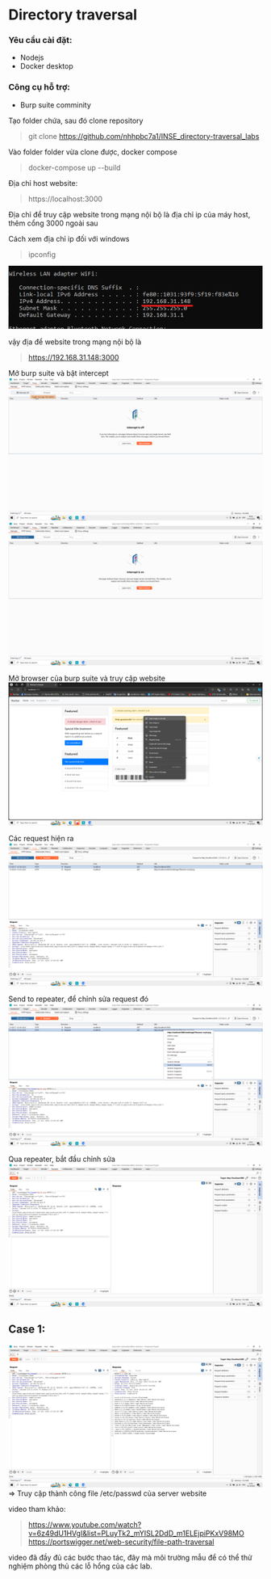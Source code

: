 # Directory traversal

### **Yêu cầu cài đặt:**
- Nodejs
- Docker desktop

### Công cụ hỗ trợ:
- Burp suite comminity

Tạo folder chứa, sau đó clone repository
> git clone https://github.com/nhhpbc7a1/INSE_directory-traversal_labs

Vào folder folder vừa clone được, docker compose
> docker-compose up --build

Địa chỉ host website:
> https://localhost:3000

Địa chỉ để truy cập website trong mạng nội bộ là địa chỉ ip của máy host, thêm cổng 3000 ngoài sau

Cách xem địa chỉ ip đối với windows
> ipconfig 

![alt text](./images/image-1.png)

vậy địa để website trong mạng nội bộ là
> https://192.168.31.148:3000

Mở burp suite và bật intercept
![alt text](./images/image-3.png)
![alt text](./images/image-4.png)

Mở browser của burp suite và truy cập website
![alt text](./images/image-2.png)

Các request hiện ra
![alt text](./images/image-5.png)

Send to repeater, để chỉnh sửa request đó
![alt text](./images/image-6.png)

Qua repeater, bắt đầu chỉnh sửa
![alt text](./images/image-7.png)

## Case 1:
![alt text](./images/image-8.png)
=> Truy cập thành công file /etc/passwd của server website

video tham khảo:
> https://www.youtube.com/watch?v=6z49dU1HVgI&list=PLuyTk2_mYISL2DdD_m1ELEjpiPKxV98MO
> https://portswigger.net/web-security/file-path-traversal

video đã đầy đủ các bước thao tác, đây mà môi trường mẫu để có thể thử nghiệm phòng thủ các lỗ hổng của các lab.